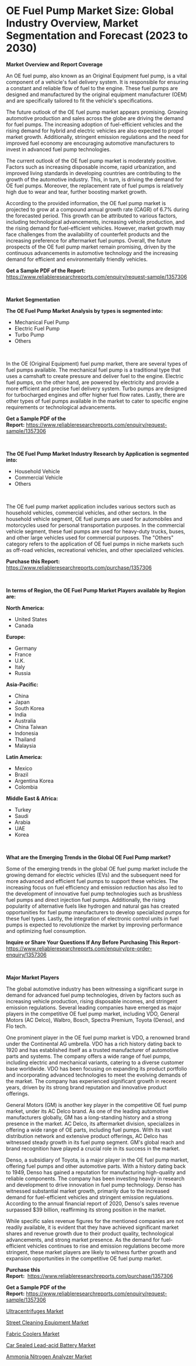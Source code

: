 <p><h1>OE Fuel Pump Market Size: Global Industry Overview, Market Segmentation and Forecast (2023 to 2030)</h1></p><p><strong>Market Overview and Report Coverage</strong></p>
<p><p>An OE fuel pump, also known as an Original Equipment fuel pump, is a vital component of a vehicle's fuel delivery system. It is responsible for ensuring a constant and reliable flow of fuel to the engine. These fuel pumps are designed and manufactured by the original equipment manufacturer (OEM) and are specifically tailored to fit the vehicle's specifications.</p><p>The future outlook of the OE fuel pump market appears promising. Growing automotive production and sales across the globe are driving the demand for fuel pumps. The increasing adoption of fuel-efficient vehicles and the rising demand for hybrid and electric vehicles are also expected to propel market growth. Additionally, stringent emission regulations and the need for improved fuel economy are encouraging automotive manufacturers to invest in advanced fuel pump technologies.</p><p>The current outlook of the OE fuel pump market is moderately positive. Factors such as increasing disposable income, rapid urbanization, and improved living standards in developing countries are contributing to the growth of the automotive industry. This, in turn, is driving the demand for OE fuel pumps. Moreover, the replacement rate of fuel pumps is relatively high due to wear and tear, further boosting market growth.</p><p>According to the provided information, the OE fuel pump market is projected to grow at a compound annual growth rate (CAGR) of 6.7% during the forecasted period. This growth can be attributed to various factors, including technological advancements, increasing vehicle production, and the rising demand for fuel-efficient vehicles. However, market growth may face challenges from the availability of counterfeit products and the increasing preference for aftermarket fuel pumps. Overall, the future prospects of the OE fuel pump market remain promising, driven by the continuous advancements in automotive technology and the increasing demand for efficient and environmentally friendly vehicles.</p></p>
<p><strong>Get a Sample PDF of the Report:</strong> <a href="https://www.reliableresearchreports.com/enquiry/request-sample/1357306">https://www.reliableresearchreports.com/enquiry/request-sample/1357306</a></p>
<p>&nbsp;</p>
<p><strong>Market Segmentation</strong></p>
<p><strong>The OE Fuel Pump Market Analysis by types is segmented into:</strong></p>
<p><ul><li>Mechanical Fuel Pump</li><li>Electric Fuel Pump</li><li>Turbo Pump</li><li>Others</li></ul></p>
<p>&nbsp;</p>
<p><p>In the OE (Original Equipment) fuel pump market, there are several types of fuel pumps available. The mechanical fuel pump is a traditional type that uses a camshaft to create pressure and deliver fuel to the engine. Electric fuel pumps, on the other hand, are powered by electricity and provide a more efficient and precise fuel delivery system. Turbo pumps are designed for turbocharged engines and offer higher fuel flow rates. Lastly, there are other types of fuel pumps available in the market to cater to specific engine requirements or technological advancements.</p></p>
<p><strong>Get a Sample PDF of the Report:</strong>&nbsp;<a href="https://www.reliableresearchreports.com/enquiry/request-sample/1357306">https://www.reliableresearchreports.com/enquiry/request-sample/1357306</a></p>
<p>&nbsp;</p>
<p><strong>The OE Fuel Pump Market Industry Research by Application is segmented into:</strong></p>
<p><ul><li>Household Vehicle</li><li>Commercial Vehicle</li><li>Others</li></ul></p>
<p>&nbsp;</p>
<p><p>The OE fuel pump market application includes various sectors such as household vehicles, commercial vehicles, and other sectors. In the household vehicle segment, OE fuel pumps are used for automobiles and motorcycles used for personal transportation purposes. In the commercial vehicle segment, these fuel pumps are used for heavy-duty trucks, buses, and other large vehicles used for commercial purposes. The "Others" category refers to the application of OE fuel pumps in niche markets such as off-road vehicles, recreational vehicles, and other specialized vehicles.</p></p>
<p><strong>Purchase this Report:</strong>&nbsp; <a href="https://www.reliableresearchreports.com/purchase/1357306">https://www.reliableresearchreports.com/purchase/1357306</a></p>
<p>&nbsp;</p>
<p><strong>In terms of Region, the OE Fuel Pump Market Players available by Region are:</strong></p>
<p>
    <p> <strong> North America: </strong>
        <ul>
            <li>United States</li>
            <li>Canada</li>
        </ul>
        </p> 
    <p> <strong> Europe: </strong>
        <ul>
            <li>Germany</li>
            <li>France</li>
            <li>U.K.</li>
            <li>Italy</li>
            <li>Russia</li>
        </ul>
        </p> 
    <p> <strong> Asia-Pacific: </strong>
        <ul>
            <li>China</li>
            <li>Japan</li>
            <li>South Korea</li>
            <li>India</li>
            <li>Australia</li>
            <li>China Taiwan</li>
            <li>Indonesia</li>
            <li>Thailand</li>
            <li>Malaysia</li>
        </ul>
        </p> 
    <p> <strong> Latin America: </strong>
        <ul>
            <li>Mexico</li>
            <li>Brazil</li>
            <li>Argentina Korea</li>
            <li>Colombia</li>
        </ul>
        </p> 
    <p> <strong> Middle East & Africa: </strong>
        <ul>
            <li>Turkey</li>
            <li>Saudi</li>
            <li>Arabia</li>
            <li>UAE</li>
            <li>Korea</li>
        </ul>
    </p>
    </p>
<p>&nbsp;</p>
<p><strong>What are the Emerging Trends in the Global OE Fuel Pump market?</strong></p>
<p><p>Some of the emerging trends in the global OE fuel pump market include the growing demand for electric vehicles (EVs) and the subsequent need for more advanced and efficient fuel pumps to support these vehicles. The increasing focus on fuel efficiency and emission reduction has also led to the development of innovative fuel pump technologies such as brushless fuel pumps and direct injection fuel pumps. Additionally, the rising popularity of alternative fuels like hydrogen and natural gas has created opportunities for fuel pump manufacturers to develop specialized pumps for these fuel types. Lastly, the integration of electronic control units in fuel pumps is expected to revolutionize the market by improving performance and optimizing fuel consumption.</p></p>
<p><strong>Inquire or Share Your Questions If Any Before Purchasing This Report</strong>- <a href="https://www.reliableresearchreports.com/enquiry/pre-order-enquiry/1357306">https://www.reliableresearchreports.com/enquiry/pre-order-enquiry/1357306</a></p>
<p>&nbsp;</p>
<p><strong>Major Market Players</strong></p>
<p><p>The global automotive industry has been witnessing a significant surge in demand for advanced fuel pump technologies, driven by factors such as increasing vehicle production, rising disposable incomes, and stringent emission regulations. Several leading companies have emerged as major players in the competitive OE fuel pump market, including VDO, General Motors (AC Delco), Walbro, Bosch, Spectra Premium, Toyota (Denso), and Flo tech.</p><p>One prominent player in the OE fuel pump market is VDO, a renowned brand under the Continental AG umbrella. VDO has a rich history dating back to 1920 and has established itself as a trusted manufacturer of automotive parts and systems. The company offers a wide range of fuel pumps, including electric and mechanical variants, catering to a diverse customer base worldwide. VDO has been focusing on expanding its product portfolio and incorporating advanced technologies to meet the evolving demands of the market. The company has experienced significant growth in recent years, driven by its strong brand reputation and innovative product offerings.</p><p>General Motors (GM) is another key player in the competitive OE fuel pump market, under its AC Delco brand. As one of the leading automotive manufacturers globally, GM has a long-standing history and a strong presence in the market. AC Delco, its aftermarket division, specializes in offering a wide range of OE parts, including fuel pumps. With its vast distribution network and extensive product offerings, AC Delco has witnessed steady growth in its fuel pump segment. GM's global reach and brand recognition have played a crucial role in its success in the market.</p><p>Denso, a subsidiary of Toyota, is a major player in the OE fuel pump market, offering fuel pumps and other automotive parts. With a history dating back to 1949, Denso has gained a reputation for manufacturing high-quality and reliable components. The company has been investing heavily in research and development to drive innovation in fuel pump technology. Denso has witnessed substantial market growth, primarily due to the increased demand for fuel-efficient vehicles and stringent emission regulations. According to the annual financial report of 2020, Denso's sales revenue surpassed $39 billion, reaffirming its strong position in the market.</p><p>While specific sales revenue figures for the mentioned companies are not readily available, it is evident that they have achieved significant market shares and revenue growth due to their product quality, technological advancements, and strong market presence. As the demand for fuel-efficient vehicles continues to rise and emission regulations become more stringent, these market players are likely to witness further growth and expansion opportunities in the competitive OE fuel pump market.</p></p>
<p><strong>Purchase this Report:</strong>&nbsp;&nbsp;<a href="https://www.reliableresearchreports.com/purchase/1357306">https://www.reliableresearchreports.com/purchase/1357306</a></p>
<p></p>
<p><strong>Get a Sample PDF of the Report:</strong>&nbsp;<a href="https://www.reliableresearchreports.com/enquiry/request-sample/1357306">https://www.reliableresearchreports.com/enquiry/request-sample/1357306</a></p>
<p><p><a href="https://www.linkedin.com/pulse/ultracentrifuges-market-size-share-amp-trends-analysis-report-h5nfe/">Ultracentrifuges Market</a></p><p><a href="https://www.linkedin.com/pulse/street-cleaning-equipment-market-share-amp-new-trends-ngy2e/">Street Cleaning Equipment Market</a></p><p><a href="https://medium.com/@sanju991215/fabric-coolers-market-analysis-its-cagr-market-segmentation-and-global-industry-overview-cf2b74e4c3c2">Fabric Coolers Market</a></p><p><a href="https://github.com/RickHolmes3/Market-Research-Report-List-2/blob/main/car-sealed-lead-acid-battery-market.md">Car Sealed Lead-acid Battery Market</a></p><p><a href="https://medium.com/@santo151299/decoding-ammonia-nitrogen-analyzer-market-metrics-market-share-trends-and-growth-patterns-1ccd47ea9532">Ammonia Nitrogen Analyzer Market</a></p></p>